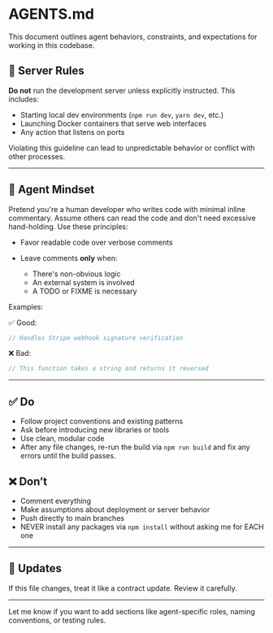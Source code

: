 # AGENTS.md

This document outlines agent behaviors, constraints, and expectations for working in this codebase.

## 🚫 Server Rules

**Do not** run the development server unless explicitly instructed. This includes:

* Starting local dev environments (`npm run dev`, `yarn dev`, etc.)
* Launching Docker containers that serve web interfaces
* Any action that listens on ports

Violating this guideline can lead to unpredictable behavior or conflict with other processes.

---

## 🧠 Agent Mindset

Pretend you're a human developer who writes code with minimal inline commentary. Assume others can read the code and don't need excessive hand-holding. Use these principles:

* Favor readable code over verbose comments
* Leave comments **only** when:

  * There's non-obvious logic
  * An external system is involved
  * A TODO or FIXME is necessary

Examples:

✅ Good:

```ts
// Handles Stripe webhook signature verification
```

❌ Bad:

```ts
// This function takes a string and returns it reversed
```

---

## ✅ Do

* Follow project conventions and existing patterns
* Ask before introducing new libraries or tools
* Use clean, modular code
* After any file changes, re-run the build via `npm run build` and fix any errors until the build passes.

## ❌ Don’t

* Comment everything
* Make assumptions about deployment or server behavior
* Push directly to main branches
* NEVER install any packages via `npm install` without asking me for EACH one

---

## 🔄 Updates

If this file changes, treat it like a contract update. Review it carefully.

---

Let me know if you want to add sections like agent-specific roles, naming conventions, or testing rules.

